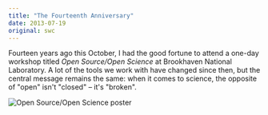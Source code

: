 ```yaml
---
title: "The Fourteenth Anniversary"
date: 2013-07-19
original: swc
---
```

<p>
  Fourteen years ago this October,
  I had the good fortune to attend a one-day workshop titled <em>Open Source/Open Science</em>
  at Brookhaven National Laboratory.
  A lot of the tools we work with have changed since then,
  but the central message remains the same:
  when it comes to science,
  the opposite of "open" isn't "closed" – it's "broken".
</p>
<p>
  <img src="@root/files/2013/07/brookhaven-open-source-open-science-1999.jpg" alt="Open Source/Open Science poster" class="centered">
</p>
